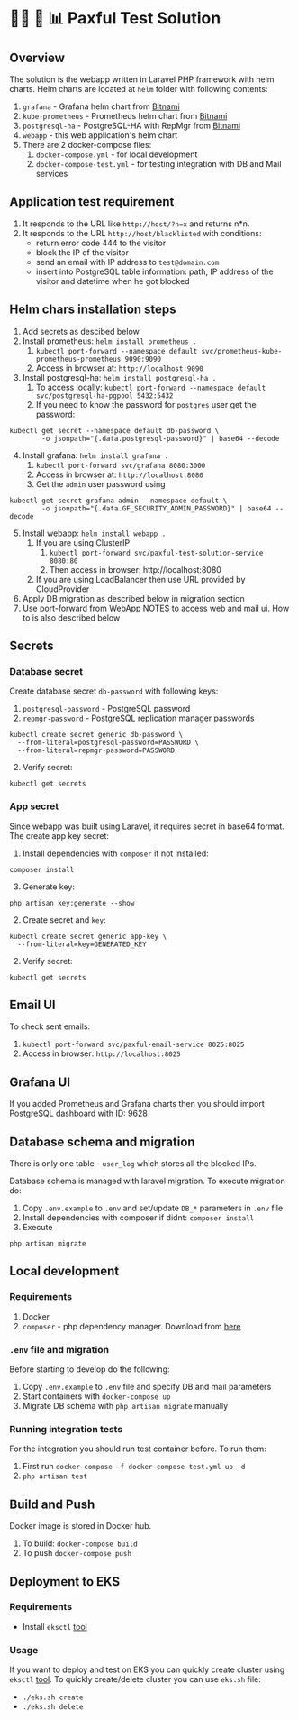 # 👨‍💻 📝 📊 Paxful Test Solution
## Overview
The solution is the webapp written in Laravel PHP framework with helm charts.
Helm charts are located at `helm` folder with following contents:
1. `grafana` - Grafana helm chart from [Bitnami](https://github.com/bitnami/charts/tree/master/bitnami/grafana)
2. `kube-prometheus` - Prometheus helm chart from [Bitnami](https://github.com/bitnami/charts/tree/master/bitnami/kube-prometheus)
3. `postgresql-ha` - PostgreSQL-HA with RepMgr from [Bitnami](https://github.com/bitnami/charts/tree/master/bitnami/postgresql-ha)
4. `webapp` - this web application's helm chart
5. There are 2 docker-compose files:
   1. `docker-compose.yml` - for local development
   2. `docker-compose-test.yml` - for testing integration with DB and Mail services


## Application test requirement
1. It responds to the URL like `http://host/?n=x` and returns n*n.
2. It responds to the URL `http://host/blacklisted` with conditions:
    * return error code 444 to the visitor
    * block the IP of the visitor
    * send an email with IP address to `test@domain.com`
    * insert into PostgreSQL table information: path, IP address of the visitor and datetime when he got blocked

## Helm chars installation steps
1. Add secrets as descibed below
2. Install prometheus: `helm install prometheus .`
    1. `kubectl port-forward --namespace default svc/prometheus-kube-prometheus-prometheus 9090:9090`
    2. Access in browser at: `http://localhost:9090`
3. Install postgresql-ha: `helm install postgresql-ha .`
   1. To access locally: `kubectl port-forward --namespace default svc/postgresql-ha-pgpool 5432:5432`
   2. If you need to know the password for `postgres` user get the password:
```
kubectl get secret --namespace default db-password \
        -o jsonpath="{.data.postgresql-password}" | base64 --decode
```
4. Install grafana: `helm install grafana .` 
   1. `kubectl port-forward svc/grafana 8080:3000`
   2. Access in browser at: `http://localhost:8080`
   3. Get the `admin` user password using 
```
kubectl get secret grafana-admin --namespace default \
        -o jsonpath="{.data.GF_SECURITY_ADMIN_PASSWORD}" | base64 --decode
```
5. Install webapp: `helm install webapp .`
   1. If you are using ClusterIP
      1. `kubectl port-forward svc/paxful-test-solution-service 8080:80`
      2. Then access in browser: http://localhost:8080
   2. If you are using LoadBalancer then use URL provided by CloudProvider
7. Apply DB migration as described below in migration section
8. Use port-forward from WebApp NOTES to access web and mail ui. How to is also described below

## Secrets
### Database secret
Create database secret `db-password` with following keys:
1. `postgresql-password` - PostgreSQL password
2. `repmgr-password` - PostgreSQL replication manager passwords
```
kubectl create secret generic db-password \
  --from-literal=postgresql-password=PASSWORD \
  --from-literal=repmgr-password=PASSWORD
```
2. Verify secret:
```
kubectl get secrets
```

### App secret
Since webapp was built using Laravel, it requires secret in base64 format.
The create app key secret:
1. Install dependencies with `composer` if not installed:
```
composer install
```
3. Generate key:
```
php artisan key:generate --show
```
2. Create secret and `key`:
```
kubectl create secret generic app-key \
  --from-literal=key=GENERATED_KEY
```
2. Verify secret:
```
kubectl get secrets
```

## Email UI
To check sent emails:
1. `kubectl port-forward svc/paxful-email-service 8025:8025`
2. Access in browser: `http://localhost:8025`

## Grafana UI
If you added Prometheus and Grafana charts then you should import
PostgreSQL dashboard with ID: 9628

## Database schema and migration
There is only one table - `user_log` which stores all the blocked IPs.

Database schema is managed with laravel migration. To execute migration do:
1. Copy `.env.example` to `.env` and set/update `DB_*` parameters in `.env` file
2. Install dependencies with composer if didnt: `composer install`
3. Execute
```
php artisan migrate
```

## Local development
### Requirements
1. Docker
2. `composer` - php dependency manager. Download from [here](https://getcomposer.org/) 


### `.env` file and migration
Before starting to develop do the following:
1. Copy `.env.example` to `.env` file and specify DB and mail parameters
2. Start containers with `docker-compose up`
3. Migrate DB schema with `php artisan migrate` manually

### Running integration tests
For the integration you should run test container before. To run them:
1. First run `docker-compose -f docker-compose-test.yml up -d`
2. `php artisan test`

## Build and Push
Docker image is stored in Docker hub.
1. To build: `docker-compose build`
2. To push `docker-compose push`

## Deployment to EKS
### Requirements
* Install `eksctl` [tool](https://eksctl.io/)

### Usage
If you want to deploy and test on EKS you can quickly create cluster using `eksctl` [tool](https://eksctl.io/).
To quickly create/delete cluster you can use `eks.sh` file:
* `./eks.sh create`
* `./eks.sh delete`
